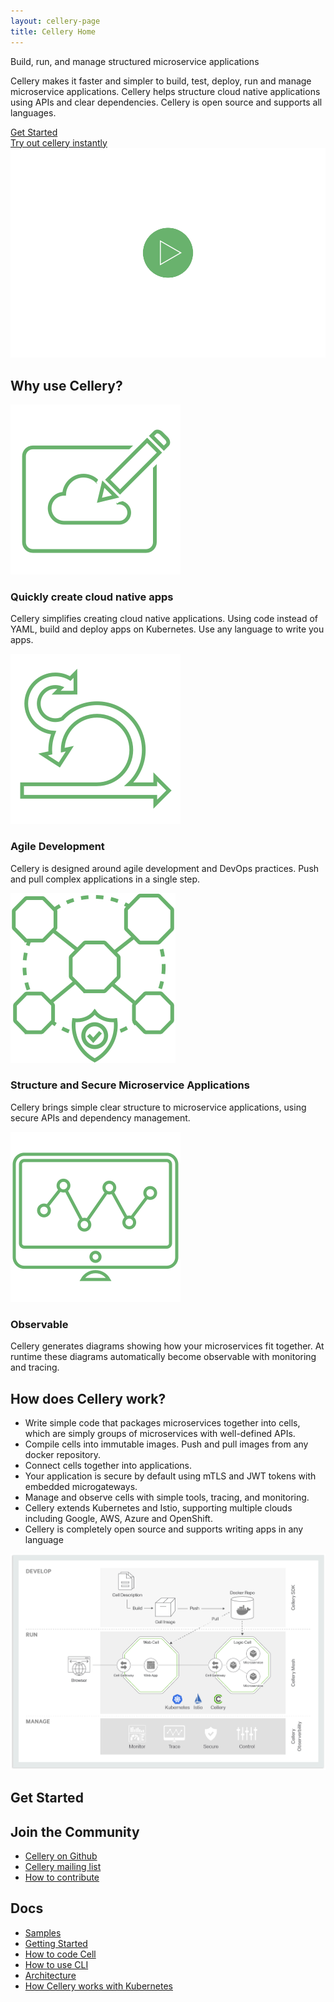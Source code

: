 ```yaml
---
layout: cellery-page
title: Cellery Home
---
```

<div class="row cCellery-io-White-row cCelleryIntro" style="padding-top:0;">
   <div class="container">
   <div class="col-xs-12 col-sm-12 col-md-12 col-lg-12 cCellery-io-Home-Tag">
   <div>
               <p class="cMainParagraph">Build, run, and manage structured microservice applications</p>
            </div>
    </div>
      <div class="col-xs-12 col-sm-16 col-md-6 col-lg-6 cCellery-io-Home-Left-col">
         <div class="col-xs-12 col-sm-12 col-md-12 col-lg-12 cCellery-io-Home-main-content-wraper">
            <div class="col-xs-12 col-sm-12 col-md-12 col-lg-12 cCellery-io-Home-main-instructions cLeft-pading-none">
               <p>Cellery makes it faster and simpler to build, test, deploy, run and manage microservice applications. Cellery helps structure cloud native applications using APIs and clear dependencies. Cellery is open source and supports all languages.</p>
            </div>
            <!-- <p><a class="cGreenLink" href="/philosophy">LEARN MORE ></a></p> -->
            <div class="cHomeButtonContainer">
               <a class="cCellery-io-Home-main-download-button" href="#Get-Started">Get Started</a>
            </div>
            <!-- <p class="cCellery-io-Home-OS">Distributions available </br>for Linux, OS X and Windows</p> -->
            <!-- <hr class="cHr"> -->
         </div>
      </div>
      <div class="col-xs-12 col-sm-16 col-md-6 col-lg-6 cCellery-io-Home-Right-col cCellery-io-Home-widget">
      <a class="cTry" href="">Try out cellery instantly</a>
         <div class="cVideoConatiner cBorderGray">
            <img src="/img/play.svg"/>
         </div>
      </div>
   </div>
</div>
<div class="row cCellery-io-Gray-row ">
   <div class="container">
      <div class="col-xs-12 col-sm-12 col-md-12 col-lg-12  cCelleryBoxHomeContainer">
         <div class="col-xs-12 col-sm-12 col-md-12 col-lg-12">
            <h2>Why use Cellery?</h2>
         </div>
         <div class="col-xs-12 col-sm-12 col-md-3 col-lg-3" >
            <div class="cCelleryBoxHome">
            <div class="cCelleryBoxImg">
               <img src="/img/create-cloud.svg"/>
              </div>
               <h3>Quickly create cloud native apps</h3>
               <p>Cellery simplifies creating cloud native applications. Using code instead of YAML, build and deploy apps on Kubernetes. Use any language to write you apps.</p>
            </div>
         </div>
         <div class="col-xs-12 col-sm-12 col-md-3 col-lg-3 " >
            <div class="cCelleryBoxHome">
               <div class="cCelleryBoxImg">
               <img src="/img/agile-dev.svg"/>
               </div>
               <h3 class="cOneline">Agile Development</h3>
               <p>Cellery is designed  around agile development and DevOps practices. Push and pull complex applications in a single step.</p>
            </div>
         </div>
         <div class="col-xs-12 col-sm-12 col-md-3 col-lg-3 " >
            <div class="cCelleryBoxHome">
               <div class="cCelleryBoxImg">
               <img src="/img/structure-secure.svg"/>
               </div>
               <h3>Structure and Secure Microservice Applications</h3>
               <p>Cellery brings simple clear structure to microservice applications, using secure APIs and dependency management.</p>
            </div>
         </div>
         <div class="col-xs-12 col-sm-12 col-md-3 col-lg-3 " >
            <div class="cCelleryBoxHome">
               <div class="cCelleryBoxImg">
             <img src="/img/observable.svg"/>
               </div>
               <h3 class="cOneline">Observable</h3>
               <p>Cellery generates diagrams showing how your microservices fit together. At runtime these diagrams automatically become observable with monitoring and tracing.</p>
            </div>
         </div>
         <!-- <div class="col-xs-12 col-sm-12 col-md-6 col-lg-6 cCelleryLinksomeContainer">
            <ul>
               <li>
                  <a href="">Try out Cellery on Katacoda</a>
               </li>
               <li>
                  <a href="">Get started with Cellery on GCP or Kubernetes</a>
               </li>
        </ul>
         </div> -->
      </div>
      <div class=""></div>
   </div>
</div>

<div class="row cCellery-io-White-row">
   <div class="container">
   <div class="col-xs-12 col-sm-8 col-md-8 col-lg-8">
   <h2>How does Cellery work?</h2>
   </div>
   <div class="col-xs-12 col-sm-12 col-md-10 col-lg-10 cListContainerHome">
   <ul>
  <li> Write simple code that packages microservices together into cells, which are simply groups of microservices with well-defined APIs.</li>
  <li>Compile cells into immutable images. Push and pull images from any docker repository.</li>
  <li>Connect cells together into applications.</li>
  <li>Your application is secure by default using mTLS and JWT tokens with embedded microgateways.</li>
  <li>Manage and observe cells with simple tools, tracing, and monitoring.</li>
  <li>Cellery extends Kubernetes and Istio, supporting multiple clouds including Google, AWS, Azure and OpenShift.</li>
  <li>Cellery is completely open source and supports writing apps in any language</li>
   </ul>
   </div>
   <div class="col-xs-12 col-sm-12 col-md-12 col-lg-12 cDaigramContainerHome">
<img src="/img/cellery-architecture-01.png"/>


   </div>
</div>
</div>
<div class="row cCellery-io-Gray-row" id="Get-Started">
   <div class="container">
      <div class="col-xs-12 col-sm-12 col-md-6 col-lg-6 cListContainerHome">
      <h2>Get Started</h2>
     </div>
 </div>
<div class="row cCellery-io-White-row">
   <div class="container">
      <div class="col-xs-12 col-sm-12 col-md-6 col-lg-6 cListContainerHome cLinksList">
      <h2 id="community">Join the Community</h2>
      <ul>
        <li><a href="https://github.com/wso2-cellery/sdk">Cellery on Github</a></li>
        <li><a href="https://groups.google.com/a/wso2.com/forum/#!forum/wso2-cellery-dev">Cellery mailing list</a></li>
        <li><a href="https://github.com/wso2-cellery/sdk/blob/master/CONTRIBUTING.md">How to contribute</a></li>
      </ul>
      </div>
      <div class="col-xs-12 col-sm-12 col-md-6 col-lg-6 cListContainerHome cLinksList">
      <h2 id="docs">Docs</h2>
      <ul>
        <li><a href="https://github.com/wso2-cellery/sdk/blob/master/samples/README.md">Samples</a></li>
        <li><a href="https://github.com/wso2-cellery/sdk/blob/master/README.md">Getting Started</a></li>
        <li><a href="https://github.com/wso2-cellery/sdk/blob/master/docs/cell-reference.md">How to code Cell</a></li>
        <li><a href="https://github.com/wso2-cellery/sdk/blob/master/docs/cli-reference.md">How to use CLI</a></li>
        <li><a href="https://github.com/wso2-cellery/sdk/blob/master/docs/cellery-architecture.md">Architecture</a></li>
        <li><a href="https://github.com/wso2-cellery/sdk/blob/master/docs/cellery-and-kubernetes.md">How Cellery 
        works with Kubernetes</a></li>
      </ul>
      </div>
 </div>

